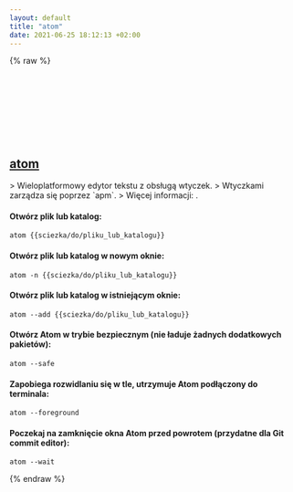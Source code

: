 ```yaml
---
layout: default
title: "atom"
date: 2021-06-25 18:12:13 +02:00
---
```

{% raw %}
<h2 id="atom">
  <a href="/pl/common/atom.html">atom</a> <a href="#atom"><svg class="icon">
    <use href="/assets/images/unicode_sprite.svg#link" />
  </svg></a>
</h2>
> Wieloplatformowy edytor tekstu z obsługą wtyczek.
> Wtyczkami zarządza się poprzez `apm`.
> Więcej informacji: <https://atom.io/>.

#### Otwórz plik lub katalog:
```shell
atom {{sciezka/do/pliku_lub_katalogu}}
```
#### Otwórz plik lub katalog w nowym oknie:
```shell
atom -n {{sciezka/do/pliku_lub_katalogu}}
```
#### Otwórz plik lub katalog w istniejącym oknie:
```shell
atom --add {{sciezka/do/pliku_lub_katalogu}}
```
#### Otwórz Atom w trybie bezpiecznym (nie ładuje żadnych dodatkowych pakietów):
```shell
atom --safe
```
#### Zapobiega rozwidlaniu się w tle, utrzymuje Atom podłączony do terminala:
```shell
atom --foreground
```
#### Poczekaj na zamknięcie okna Atom przed powrotem (przydatne dla Git commit editor):
```shell
atom --wait
```
{% endraw %}